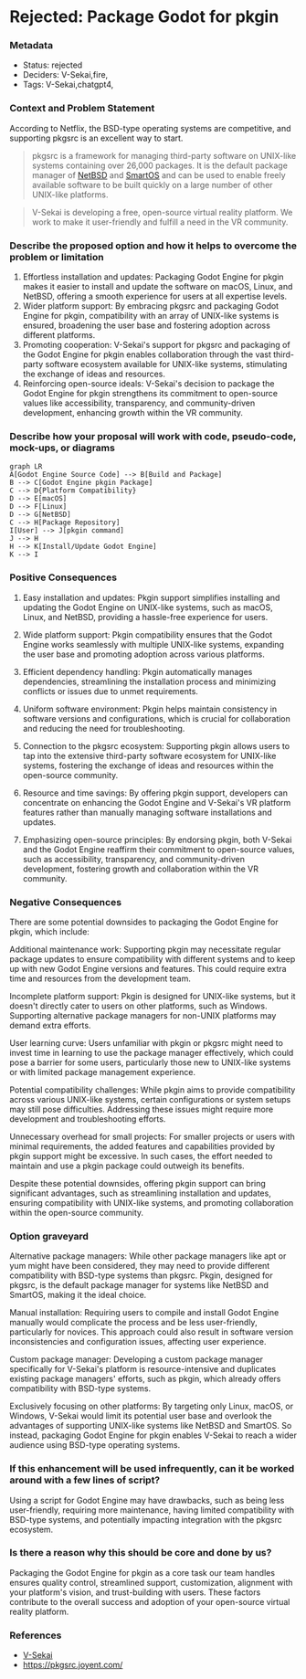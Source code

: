 # Rejected: Package Godot for pkgin

### Metadata

- Status: rejected <!-- draft | proposed | rejected | accepted | deprecated | superseded by -->
- Deciders: V-Sekai,fire,
- Tags: V-Sekai,chatgpt4,

### Context and Problem Statement

According to Netflix, the BSD-type operating systems are competitive, and supporting pkgsrc is an excellent way to start.

> pkgsrc is a framework for managing third-party software on UNIX-like systems containing over 26,000 packages. It is the default package manager of [NetBSD](https://www.netbsd.org/) and [SmartOS](https://wiki.smartos.org/) and can be used to enable freely available software to be built quickly on a large number of other UNIX-like platforms.

> V-Sekai is developing a free, open-source virtual reality platform. We work to make it user-friendly and fulfill a need in the VR community.

### Describe the proposed option and how it helps to overcome the problem or limitation

1. Effortless installation and updates: Packaging Godot Engine for pkgin makes it easier to install and update the software on macOS, Linux, and NetBSD, offering a smooth experience for users at all expertise levels.
2. Wider platform support: By embracing pkgsrc and packaging Godot Engine for pkgin, compatibility with an array of UNIX-like systems is ensured, broadening the user base and fostering adoption across different platforms.
4. Promoting cooperation: V-Sekai's support for pkgsrc and packaging of the Godot Engine for pkgin enables collaboration through the vast third-party software ecosystem available for UNIX-like systems, stimulating the exchange of ideas and resources.
5. Reinforcing open-source ideals: V-Sekai's decision to package the Godot Engine for pkgin strengthens its commitment to open-source values like accessibility, transparency, and community-driven development, enhancing growth within the VR community.

### Describe how your proposal will work with code, pseudo-code, mock-ups, or diagrams

 ```mermaid
graph LR
A[Godot Engine Source Code] --> B[Build and Package]
B --> C[Godot Engine pkgin Package]
C --> D{Platform Compatibility}
D --> E[macOS]
D --> F[Linux]
D --> G[NetBSD]
C --> H[Package Repository]
I[User] --> J[pkgin command]
J --> H
H --> K[Install/Update Godot Engine]
K --> I
```

### Positive Consequences

1. Easy installation and updates: Pkgin support simplifies installing and updating the Godot Engine on UNIX-like systems, such as macOS, Linux, and NetBSD, providing a hassle-free experience for users.

2. Wide platform support: Pkgin compatibility ensures that the Godot Engine works seamlessly with multiple UNIX-like systems, expanding the user base and promoting adoption across various platforms.

3. Efficient dependency handling: Pkgin automatically manages dependencies, streamlining the installation process and minimizing conflicts or issues due to unmet requirements.

4. Uniform software environment: Pkgin helps maintain consistency in software versions and configurations, which is crucial for collaboration and reducing the need for troubleshooting.

5. Connection to the pkgsrc ecosystem: Supporting pkgin allows users to tap into the extensive third-party software ecosystem for UNIX-like systems, fostering the exchange of ideas and resources within the open-source community.

6. Resource and time savings: By offering pkgin support, developers can concentrate on enhancing the Godot Engine and V-Sekai's VR platform features rather than manually managing software installations and updates.

7. Emphasizing open-source principles: By endorsing pkgin, both V-Sekai and the Godot Engine reaffirm their commitment to open-source values, such as accessibility, transparency, and community-driven development, fostering growth and collaboration within the VR community.

### Negative Consequences

There are some potential downsides to packaging the Godot Engine for pkgin, which include:

Additional maintenance work: Supporting pkgin may necessitate regular package updates to ensure compatibility with different systems and to keep up with new Godot Engine versions and features. This could require extra time and resources from the development team.

Incomplete platform support: Pkgin is designed for UNIX-like systems, but it doesn't directly cater to users on other platforms, such as Windows. Supporting alternative package managers for non-UNIX platforms may demand extra efforts.

User learning curve: Users unfamiliar with pkgin or pkgsrc might need to invest time in learning to use the package manager effectively, which could pose a barrier for some users, particularly those new to UNIX-like systems or with limited package management experience.

Potential compatibility challenges: While pkgin aims to provide compatibility across various UNIX-like systems, certain configurations or system setups may still pose difficulties. Addressing these issues might require more development and troubleshooting efforts.

Unnecessary overhead for small projects: For smaller projects or users with minimal requirements, the added features and capabilities provided by pkgin support might be excessive. In such cases, the effort needed to maintain and use a pkgin package could outweigh its benefits.

Despite these potential downsides, offering pkgin support can bring significant advantages, such as streamlining installation and updates, ensuring compatibility with UNIX-like systems, and promoting collaboration within the open-source community.

### Option graveyard

Alternative package managers: While other package managers like apt or yum might have been considered, they may need to provide different compatibility with BSD-type systems than pkgsrc. Pkgin, designed for pkgsrc, is the default package manager for systems like NetBSD and SmartOS, making it the ideal choice.

Manual installation: Requiring users to compile and install Godot Engine manually would complicate the process and be less user-friendly, particularly for novices. This approach could also result in software version inconsistencies and configuration issues, affecting user experience.

Custom package manager: Developing a custom package manager specifically for V-Sekai's platform is resource-intensive and duplicates existing package managers' efforts, such as pkgin, which already offers compatibility with BSD-type systems.

Exclusively focusing on other platforms: By targeting only Linux, macOS, or Windows, V-Sekai would limit its potential user base and overlook the advantages of supporting UNIX-like systems like NetBSD and SmartOS. So instead, packaging Godot Engine for pkgin enables V-Sekai to reach a wider audience using BSD-type operating systems.

### If this enhancement will be used infrequently, can it be worked around with a few lines of script?

Using a script for Godot Engine may have drawbacks, such as being less user-friendly, requiring more maintenance, having limited compatibility with BSD-type systems, and potentially impacting integration with the pkgsrc ecosystem.

### Is there a reason why this should be core and done by us?

Packaging the Godot Engine for pkgin as a core task our team handles ensures quality control, streamlined support, customization, alignment with your platform's vision, and trust-building with users. These factors contribute to the overall success and adoption of your open-source virtual reality platform.

### References

- [V-Sekai](https://v-sekai.org/)
- https://pkgsrc.joyent.com/
